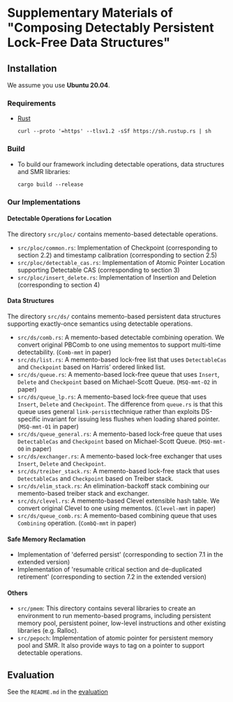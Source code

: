 # Supplementary Materials of "Composing Detectably Persistent Lock-Free Data Structures"

## Installation

We assume you use **Ubuntu 20.04**.

### Requirements

- [Rust](https://www.rust-lang.org/)
  ```
  curl --proto '=https' --tlsv1.2 -sSf https://sh.rustup.rs | sh
  ```

### Build

- To build our framework including detectable operations, data structures and SMR libraries:
  ```
  cargo build --release
  ```

### Our Implementations

#### Detectable Operations for Location

The directory `src/ploc/` contains memento-based detectable operations.

- `src/ploc/common.rs`: Implementation of Checkpoint (corresponding to section 2.2) and timestamp calibration (corresponding to section 2.5)
- `src/ploc/detectable_cas.rs`: Implementation of Atomic Pointer Location supporting Detectable CAS (corresponding to section 3)
- `src/ploc/insert_delete.rs`: Implementation of Insertion and Deletion (corresponding to section 4)

#### Data Structures

The directory `src/ds/` contains memento-based persistent data structures supporting exactly-once semantics using detectable operations.

- `src/ds/comb.rs`: A memento-based detectable combining operation. We convert original PBComb to one using mementos to support multi-time detectability. (`Comb-mmt` in paper)
- `src/ds/list.rs`: A memento-based lock-free list that uses `DetectableCas` and `Checkpoint` based on Harris’ ordered linked list.
- `src/ds/queue.rs`: A memento-based lock-free queue that uses `Insert`, `Delete` and `Checkpoint` based on Michael-Scott Queue. (`MSQ-mmt-O2` in paper)
- `src/ds/queue_lp.rs`: A memento-based lock-free queue that uses `Insert`, `Delete` and `Checkpoint`. The difference from `queue.rs` is that this queue uses general `link-persist`technique rather than exploits DS-specific invariant for issuing less flushes when loading shared pointer. (`MSQ-mmt-O1` in paper)
- `src/ds/queue_general.rs`: A memento-based lock-free queue that uses `DetectableCas` and `Checkpoint` based on Michael-Scott Queue. (`MSQ-mmt-O0` in paper)
- `src/ds/exchanger.rs`: A memento-based lock-free exchanger that uses `Insert`, `Delete` and `Checkpoint`.
- `src/ds/treiber_stack.rs`: A memento-based lock-free stack that uses `DetectableCas` and `Checkpoint` based on Treiber stack.
- `src/ds/elim_stack.rs`: An elimination-backoff stack combining our memento-based treiber stack and exchanger.
- `src/ds/clevel.rs`: A memento-based Clevel extensible hash table. We convert original Clevel to one using mementos. (`Clevel-mmt` in paper)
- `src/ds/queue_comb.rs`: A memento-based combining queue that uses `Combining` operation. (`CombQ-mmt` in paper)

#### Safe Memory Reclamation

- Implementation of 'deferred persist' (corresponding to section 7.1 in the extended version)
- Implementation of 'resumable critical section and de-duplicated retirement' (corresponding to section 7.2 in the extended version)

#### Others

- `src/pmem`: This directory contains several libraries to create an environment to run memento-based programs, including persistent memory pool, persistent poiner, low-level instructions and other existing libraries (e.g. Ralloc).
- `src/pepoch`: Implementation of atomic pointer for persistent memory pool and SMR. It also provide ways to tag on a pointer to support detectable operations.

## Evaluation

See the `README.md` in the [evaluation](./evaluation)
